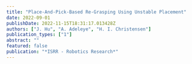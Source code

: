 ```yaml
---
title: "Place-And-Pick-Based Re-Grasping Using Unstable Placement"
date: 2022-09-01
publishDate: 2022-11-15T18:31:17.013428Z
authors: ["J. Hu", "A. Adeleye", "H. I. Christensen"]
publication_types: ["1"]
abstract: ""
featured: false
publication: "*ISRR - Robotics Research*"
---
```



